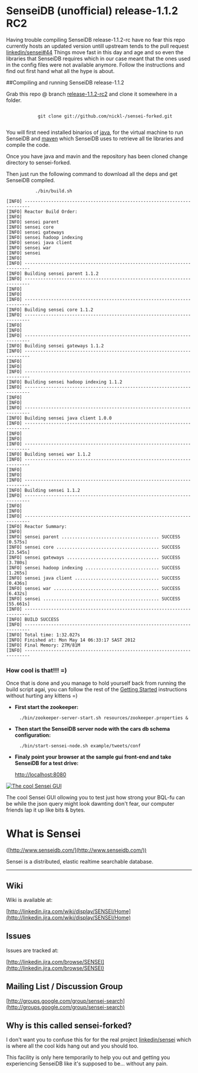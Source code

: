 # SenseiDB (unofficial) release-1.1.2 RC2

Having trouble compiling SenseiDB release-1.1.2-rc have no fear this repo currently hosts an updated version 
untill upstream tends to the pull request [linkedin/sensei#44](/linkedin/sensei/pull/44) Things move fast in this day and age and so even 
the libraries that SenseiDB requires which in our case meant that the ones used in the config files were not 
available anymore. Follow the instructions and find out first hand what all the hype is about.

##Compiling and running SenseiDB release-1.1.2


Grab this repo @ branch [release-1.1.2-rc2](https://github.com/nickl-/sensei-forked/tree/release-1.1.2-rc2) and clone it somewhere in a folder.

```

            git clone git://github.com/nickl-/sensei-forked.git


```

You will first need installed binarios of [java](http://www.oracle.com/technetwork/java/javase/downloads/jdk-6u32-downloads-1594644.html), 
for the virtual machine to run SenseiDB and [maven](http://maven.apache.org/download.html) which SenseiDB uses to retrieve all tie libraries
 and compile the code. 

Once you have java and mavin and the repository has been cloned change directory to sensei-forked.

Then just run the following command to download all the deps and get SenseiDB compiled.


```
           ./bin/build.sh 
```           
```
[INFO] ------------------------------------------------------------------------
[INFO] Reactor Build Order:
[INFO] 
[INFO] sensei parent
[INFO] sensei core
[INFO] sensei gateways
[INFO] sensei hadoop indexing
[INFO] sensei java client
[INFO] sensei war
[INFO] sensei
[INFO]                                                                         
[INFO] ------------------------------------------------------------------------
[INFO] Building sensei parent 1.1.2
[INFO] ------------------------------------------------------------------------
[INFO] 
[INFO]                                                                         
[INFO] ------------------------------------------------------------------------
[INFO] Building sensei core 1.1.2
[INFO] ------------------------------------------------------------------------
[INFO]
[INFO]                                                                         
[INFO] ------------------------------------------------------------------------
[INFO] Building sensei gateways 1.1.2
[INFO] ------------------------------------------------------------------------
[INFO] 
[INFO]                                                                         
[INFO] ------------------------------------------------------------------------
[INFO] Building sensei hadoop indexing 1.1.2
[INFO] ------------------------------------------------------------------------
[INFO]
[INFO]
[INFO] ------------------------------------------------------------------------
[INFO] Building sensei java client 1.0.0
[INFO] ------------------------------------------------------------------------
[INFO] 
[INFO]                                                                         
[INFO] ------------------------------------------------------------------------
[INFO] Building sensei war 1.1.2
[INFO] ------------------------------------------------------------------------
[INFO] 
[INFO]                                                                         
[INFO] ------------------------------------------------------------------------
[INFO] Building sensei 1.1.2
[INFO] ------------------------------------------------------------------------
[INFO]
[INFO] 
[INFO] ------------------------------------------------------------------------
[INFO] Reactor Summary:
[INFO] 
[INFO] sensei parent ..................................... SUCCESS [0.575s]
[INFO] sensei core ....................................... SUCCESS [23.545s]
[INFO] sensei gateways ................................... SUCCESS [3.780s]
[INFO] sensei hadoop indexing ............................ SUCCESS [1.265s]
[INFO] sensei java client ................................ SUCCESS [0.436s]
[INFO] sensei war ........................................ SUCCESS [6.432s]
[INFO] sensei ............................................ SUCCESS [55.661s]
[INFO] ------------------------------------------------------------------------
[INFO] BUILD SUCCESS
[INFO] ------------------------------------------------------------------------
[INFO] Total time: 1:32.027s
[INFO] Finished at: Mon May 14 06:33:17 SAST 2012
[INFO] Final Memory: 27M/81M
[INFO] ------------------------------------------------------------------------

```

### How cool is that!!! =)


Once that is done and you manage to hold yourself back 
from running the build script agai, 
you can follow the rest of the
[Getting Started](http://linkedin.github.com/sensei/gettingStarted.html)
instructions without hurting any kittens =)


 * __First start the zookeeper:__
 
 
```
     ./bin/zookeeper-server-start.sh resources/zookeeper.properties &

```


 * __Then start the SenseiDB server node with the cars db schema configuration:__



```
     ./bin/start-sensei-node.sh example/tweets/conf

```


 * __Finaly point your browser at the sample gui front-end and take SenseiDB for a test drive:__



     [http://localhost:8080](http://localhost:8080)


[<img alt="The cool Sensei GUI" src="http://cloud.github.com/downloads/nickl-/sensei-forked/senseidb_sml.png">](https://github.com/downloads/nickl-/sensei-forked/senseidb.png)

The cool Sensei GUI ollowing you to test just how strong your BQL-fu can be while the 
json query might look dawnting don't fear, our computer friends lap it up like bits & bytes.


# What is Sensei

([http://www.senseidb.com/](http://www.senseidb.com/))

Sensei is a distributed, elastic realtime searchable database.

------------------------------------

## Wiki

Wiki is available at: 

[http://linkedin.jira.com/wiki/display/SENSEI/Home](http://linkedin.jira.com/wiki/display/SENSEI/Home)

## Issues

Issues are tracked at: 

[http://linkedin.jira.com/browse/SENSEI](http://linkedin.jira.com/browse/SENSEI)

## Mailing List / Discussion Group

[http://groups.google.com/group/sensei-search](http://groups.google.com/group/sensei-search)


## Why is this called sensei-forked?

I don't want you to confuse this for for the real project [linkedin/sensei](/linkedin/sensei) which is 
where all the cool kids hang out and you should too. 

This facility is only here temporarily to help you out and getting you experiencing SenseiDB like it's supposed to be... without any pain.
